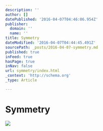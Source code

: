 ```yaml
---
description: ''
author: []
datePublished: '2016-04-07T04:46:06.954Z'
publisher:
  domain: ''
  name: ''
title: Symmetry
dateModified: '2016-04-07T04:44:45.491Z'
sourcePath: _posts/2016-04-07-symmetry.md
published: true
inFeed: true
hasPage: true
inNav: false
url: symmetry/index.html
_context: 'http://schema.org'
_type: Article

---
```

# Symmetry
![](https://the-grid-user-content.s3-us-west-2.amazonaws.com/bc794a91-1b6e-44ae-ac30-b4835e633b61.png)